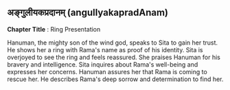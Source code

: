 ## अङ्गुलीयकप्रदानम् (angulIyakapradAnam)
**Chapter Title** : Ring Presentation

Hanuman, the mighty son of the wind god, speaks to Sita to gain her trust. He shows her a ring with Rama's name as proof of his identity. Sita is overjoyed to see the ring and feels reassured. She praises Hanuman for his bravery and intelligence. Sita inquires about Rama's well-being and expresses her concerns. Hanuman assures her that Rama is coming to rescue her. He describes Rama's deep sorrow and determination to find her.